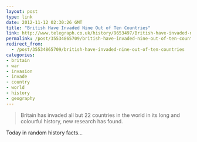```yaml
---
layout: post
type: link
date: 2012-11-12 02:30:26 GMT
title: "British Have Invaded Nine Out of Ten Countries"
link: http://www.telegraph.co.uk/history/9653497/British-have-invaded-nine-out-of-ten-countries-so-look-out-Luxembourg.html
permalink: /post/35534865709/british-have-invaded-nine-out-of-ten-countries
redirect_from: 
  - /post/35534865709/british-have-invaded-nine-out-of-ten-countries
categories:
- britain
- war
- invasion
- invade
- country
- world
- history
- geography
---
```

<blockquote>Britain has invaded all but 22 countries in the world in its long and colourful history, new research has found.</blockquote>
<p>Today in random history facts...</p>